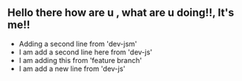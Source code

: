 ## Hello there how are u , what are u doing!!, It's me!!

- Adding a second line from 'dev-jsm'
- I am add a second line here from 'dev-js'
- I am adding this from 'feature branch'
- I am add a new line from 'dev-js'